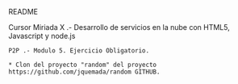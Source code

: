 README

Cursor Miriada X .- Desarrollo de servicios en la nube con HTML5, Javascript y node.js

	P2P .- Modulo 5. Ejercicio Obligatorio.

	* Clon del proyecto "random" del proyecto https://github.com/jquemada/random GITHUB.
